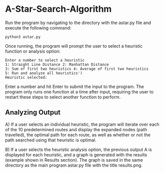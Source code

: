 # A-Star-Search-Algorithm

Run the program by navigating to the directory with the astar.py file and execute the
following command:
```
python3 astar.py
```
Once running, the program will prompt the user to select a heuristic function or analysis
option:
```
Enter a number to select a heuristic
1: Straight Line Distance 2: Manhattan Distance
3: Sum of first two heuristics 4: Average of first two heuristics
5: Run and analyze all heuristics')
Heuristic selected:
```

Enter a number and hit Enter to submit the input to the program. The program only runs one
function at a time after input, requiring the user to restart these steps to select another
function to perform.

<h2>Analyzing Output</h2>
<p>A) If a user selects an individual heuristic, the program will iterate over each of the 10
predetermined routes and display the expanded nodes (path travelled), the optimal path for
each route, as well as whether or not the path searched using that heuristic is optimal.</p>
<p>B) If a user selects the heuristic analysis option, the previous output A is displayed for each
heuristic, and a graph is generated with the results (example shown in Results section). The
graph is saved in the same directory as the main program astar.py file with the title
results.png.</p>
